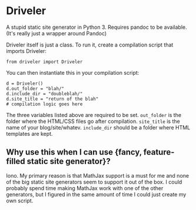 # Driveler

A stupid static site generator in Python 3. Requires pandoc to be available. (It's really just a wrapper around Pandoc)

Driveler itself is just a class. To run it, create a compilation script that imports Driveler:

    from driveler import Driveler

You can then instantiate this in your compilation script:

    d = Driveler()
    d.out_folder = "blah/"
    d.include_dir = "doubleblah/"
    d.site_title = "return of the blah"
    # compilation logic goes here

The three variables listed above are required to be set. `out_folder` is the folder where the HTML/CSS files go after compilation. `site_title` is the name of your blog/site/whatev. `include_dir` should be a folder where HTML templates are kept.


## Why use this when I can use {fancy, feature-filled static site generator}?

Iono. My primary reason is that MathJax support is a must for me and none of the big static site generators seem to support it out of the box. I could probably spend time making MathJax work with one of the other generators, but I figured in the same amount of time I could just create my own script.

